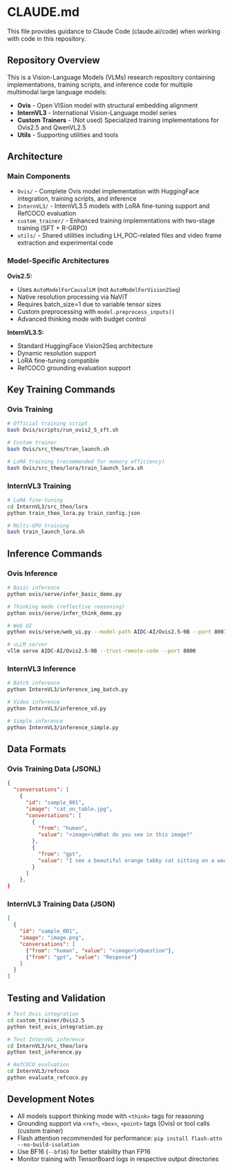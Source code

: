 # CLAUDE.md

This file provides guidance to Claude Code (claude.ai/code) when working with code in this repository.

## Repository Overview

This is a Vision-Language Models (VLMs) research repository containing implementations, training scripts, and inference code for multiple multimodal large language models:

- **Ovis** - Open VISion model with structural embedding alignment
- **InternVL3** - International Vision-Language model series
- **Custom Trainers** - (Not used) Specialized training implementations for Ovis2.5 and QwenVL2.5
- **Utils** - Supporting utilities and tools

## Architecture

### Main Components

- `Ovis/` - Complete Ovis model implementation with HuggingFace integration, training scripts, and inference
- `InternVL3/` - InternVL3.5 models with LoRA fine-tuning support and RefCOCO evaluation
- `custom_trainer/` - Enhanced training implementations with two-stage training (SFT + R-GRPO)
- `utils/` - Shared utilities including LH_POC-related files and video frame extraction and experimental code

### Model-Specific Architectures

**Ovis2.5:**
- Uses `AutoModelForCausalLM` (not `AutoModelForVision2Seq`)
- Native resolution processing via NaViT
- Requires batch_size=1 due to variable tensor sizes
- Custom preprocessing with `model.preprocess_inputs()`
- Advanced thinking mode with budget control

**InternVL3.5:**
- Standard HuggingFace Vision2Seq architecture
- Dynamic resolution support
- LoRA fine-tuning compatible
- RefCOCO grounding evaluation support

## Key Training Commands

### Ovis Training

```bash
# Official training script
bash Ovis/scripts/run_ovis2_5_sft.sh

# Custom trainer
bash Ovis/src_theo/tran_launch.sh

# LoRA training (recommended for memory efficiency)
bash Ovis/src_theo/lora/train_launch_lora.sh
```

### InternVL3 Training

```bash
# LoRA fine-tuning
cd InternVL3/src_theo/lora
python train_theo_lora.py train_config.json

# Multi-GPU training
bash train_launch_lora.sh
```

## Inference Commands

### Ovis Inference

```bash
# Basic inference
python ovis/serve/infer_basic_demo.py

# Thinking mode (reflective reasoning)
python ovis/serve/infer_think_demo.py

# Web UI
python ovis/serve/web_ui.py --model-path AIDC-AI/Ovis2.5-9B --port 8001

# vLLM server
vllm serve AIDC-AI/Ovis2.5-9B --trust-remote-code --port 8000
```

### InternVL3 Inference

```bash
# Batch inference
python InternVL3/inference_img_batch.py

# Video inference
python InternVL3/inference_vd.py

# Simple inference
python InternVL3/inference_simple.py
```

## Data Formats

### Ovis Training Data (JSONL)
```json
{
  "conversations": [
    {
      "id": "sample_001",
      "image": "cat_on_table.jpg",
      "conversations": [
        {
          "from": "human",
          "value": "<image>\nWhat do you see in this image?"
        },
        {
          "from": "gpt",
          "value": "I see a beautiful orange tabby cat sitting on a wooden table. The cat appears to be relaxed and is looking directly at the camera. The background shows a cozy indoor setting with soft lighting."
        }
      ]
    },
}
```

### InternVL3 Training Data (JSON)
```json
[
  {
    "id": "sample_001",
    "image": "image.png",
    "conversations": [
      {"from": "human", "value": "<image>\nQuestion"},
      {"from": "gpt", "value": "Response"}
    ]
  }
]
```

## Testing and Validation

```bash
# Test Ovis integration
cd custom_trainer/Ovis2.5
python test_ovis_integration.py

# Test InternVL inference
cd InternVL3/src_theo/lora
python test_inference.py

# RefCOCO evaluation
cd InternVL3/refcoco
python evaluate_refcoco.py
```

## Development Notes

- All models support thinking mode with `<think>` tags for reasoning
- Grounding support via `<ref>`, `<box>`, `<point>` tags (Ovis) or tool calls (custom trainer)
- Flash attention recommended for performance: `pip install flash-attn --no-build-isolation`
- Use BF16 (`--bf16`) for better stability than FP16
- Monitor training with TensorBoard logs in respective output directories